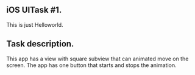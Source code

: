 ## iOS UITask #1.  

This is just Helloworld. 

## Task description.

This app has a view with square subview that can animated move on the screen. The app has one button that starts and stops the animation.